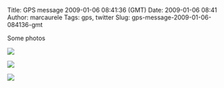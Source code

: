 Title: GPS message 2009-01-06 08:41:36 (GMT)
Date: 2009-01-06 08:41
Author: marcaurele
Tags: gps, twitter
Slug: gps-message-2009-01-06-084136-gmt

<div id="gmap_20090106_004136" class="gmap"></div><script type="text/javascript">var gmap_20090106_004136={latitude:-39.248,longitude:173.773,date:"2009-01-06 08:41:36 GMT",message:"The best evening so far in NZ with an amazing sunset which last for ever and a purple Mt Egmont... So nice!"};</script><script type="text/javascript" src="http://maps.google.com/maps?file=api&v=2&key=ABQIAAAAQAIOvERX26PIpIrh8sl_gRTtWEQBmOtJcMt1yzdnv7RWxqz1XxS_KYfmkM8Ye2Ypnzn4_F4H1HTKLQ"></script><script type="text/javascript" src="/sites/shakeyourlife.com/themes/syl_1_0/js/syl_googlemaps.js"></script>

Some photos  

[![](http://photos.shakeyourlife.com/cache/New-Zealand/North%20Island/2009-01-06-21h07m08.JPG_w480.jpg)](http://photos.shakeyourlife.com/New-Zealand/North%20Island/2009-01-06-21h07m08.JPG.php)  

[![](http://photos.shakeyourlife.com/cache/New-Zealand/North%20Island/2009-01-06-20h52m44.JPG_w480.jpg)](http://photos.shakeyourlife.com/New-Zealand/North%20Island/2009-01-06-20h52m44.JPG.php)  

[![](http://photos.shakeyourlife.com/cache/New-Zealand/North%20Island/2009-01-06-20h50m21.JPG_w480.jpg)](http://photos.shakeyourlife.com/New-Zealand/North%20Island/2009-01-06-20h50m21.JPG.php) 
